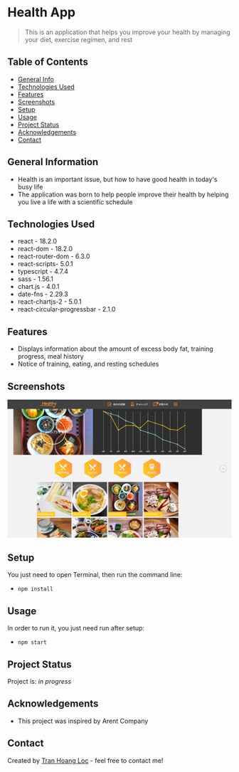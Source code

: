 # Health App
> This is an application that helps you improve your health by managing your diet, exercise regimen, and rest

## Table of Contents
* [General Info](#general-information)
* [Technologies Used](#technologies-used)
* [Features](#features)
* [Screenshots](#screenshots)
* [Setup](#setup)
* [Usage](#usage)
* [Project Status](#project-status)
* [Acknowledgements](#acknowledgements)
* [Contact](#contact)

## General Information
- Health is an important issue, but how to have good health in today's busy life
- The application was born to help people improve their health by helping you live a life with a scientific schedule

## Technologies Used
- react - 18.2.0
- react-dom - 18.2.0
- react-router-dom - 6.3.0
- react-scripts- 5.0.1
- typescript - 4.7.4
- sass - 1.56.1
- chart.js - 4.0.1
- date-fns - 2.29.3
- react-chartjs-2 - 5.0.1
- react-circular-progressbar - 2.1.0

## Features
- Displays information about the amount of excess body fat, training progress, meal history 
- Notice of training, eating, and resting schedules

## Screenshots
![Top Page Screenshot](./public/screenShot.png)

## Setup
You just need to open Terminal, then run the command line:
- `npm install`

## Usage
In order to run it, you just need run after setup:
- `npm start`

## Project Status
Project is: _in progress_ 

## Acknowledgements
- This project was inspired by Arent Company

## Contact
Created by [Tran Hoang Loc](https://www.facebook.com/lst.tranloc) - feel free to contact me!
